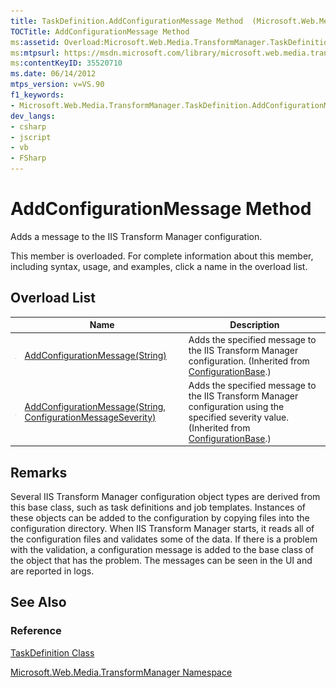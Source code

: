 ```yaml
---
title: TaskDefinition.AddConfigurationMessage Method  (Microsoft.Web.Media.TransformManager)
TOCTitle: AddConfigurationMessage Method
ms:assetid: Overload:Microsoft.Web.Media.TransformManager.TaskDefinition.AddConfigurationMessage
ms:mtpsurl: https://msdn.microsoft.com/library/microsoft.web.media.transformmanager.taskdefinition.addconfigurationmessage(v=VS.90)
ms:contentKeyID: 35520710
ms.date: 06/14/2012
mtps_version: v=VS.90
f1_keywords:
- Microsoft.Web.Media.TransformManager.TaskDefinition.AddConfigurationMessage
dev_langs:
- csharp
- jscript
- vb
- FSharp
---
```


# AddConfigurationMessage Method

Adds a message to the IIS Transform Manager configuration.

This member is overloaded. For complete information about this member, including syntax, usage, and examples, click a name in the overload list.

## Overload List

||Name|Description|
|--- |--- |--- |
|![Public method](images/Hh125771.pubmethod(en-us,VS.90).gif "Public method")|[AddConfigurationMessage(String)](configurationbase-addconfigurationmessage-method-string-microsoft-web-media-transformmanager.md)|Adds the specified message to the IIS Transform Manager configuration. (Inherited from [ConfigurationBase](configurationbase-class-microsoft-web-media-transformmanager.md).)|
|![Public method](images/Hh125771.pubmethod(en-us,VS.90).gif "Public method")|[AddConfigurationMessage(String, ConfigurationMessageSeverity)](configurationbase-addconfigurationmessage-method-string-configurationmessageseverity-microsoft-web-media-transformmanager.md)|Adds the specified message to the IIS Transform Manager configuration using the specified severity value. (Inherited from [ConfigurationBase](configurationbase-class-microsoft-web-media-transformmanager.md).)|

## Remarks

Several IIS Transform Manager configuration object types are derived from this base class, such as task definitions and job templates. Instances of these objects can be added to the configuration by copying files into the configuration directory. When IIS Transform Manager starts, it reads all of the configuration files and validates some of the data. If there is a problem with the validation, a configuration message is added to the base class of the object that has the problem. The messages can be seen in the UI and are reported in logs.

## See Also

### Reference

[TaskDefinition Class](taskdefinition-class-microsoft-web-media-transformmanager.md)

[Microsoft.Web.Media.TransformManager Namespace](microsoft-web-media-transformmanager-namespace.md)

